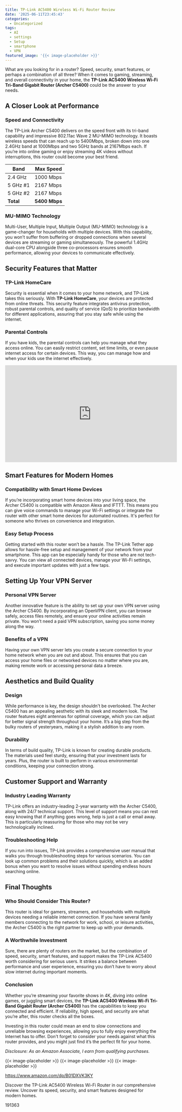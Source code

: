 ```yaml
---
title: TP-Link AC5400 Wireless Wi-Fi Router Review
date: '2025-06-11T23:45:43'
categories:
  - Uncategorized
tags:
  - AI
  - settings
  - Setup
  - smartphone
  - VPN
featured_image: '{{< image-placeholder >}}'
---
```


<p>What are you looking for in a router? Speed, security, smart features, or perhaps a combination of all three? When it comes to gaming, streaming, and overall connectivity in your home, the <strong>TP-Link AC5400 Wireless Wi-Fi Tri-Band Gigabit Router (Archer C5400)</strong> could be the answer to your needs.</p> <p><a rel="nofollow" target="_blank" title="TP-Link AC5400 Wireless Wi-Fi Tri-Band Gigabit Router (Archer C5400)" href="https://www.amazon.com/dp/B01DXVK3KY?tag=8118903-20" style='text-decoration: none; box-shadow: none;'></a></p> <p><a rel="nofollow" target="_blank" title="See the TP-Link AC5400 Wireless Wi-Fi Tri-Band Gigabit Router (Archer C5400) in detail." href="https://www.amazon.com/dp/B01DXVK3KY?tag=8118903-20" style='text-decoration: none; box-shadow: none;'></a></p> <h2>A Closer Look at Performance</h2> <h3>Speed and Connectivity</h3> <p>The TP-Link Archer C5400 delivers on the speed front with its tri-band capability and impressive 802.11ac Wave 2 MU-MIMO technology. It boasts wireless speeds that can reach up to 5400Mbps, broken down into one 2.4GHz band at 1000Mbps and two 5GHz bands at 2167Mbps each. If you’re into online gaming or enjoy streaming 4K videos without interruptions, this router could become your best friend.</p> <table> <thead> <tr> <th>Band</th> <th>Max Speed</th> </tr> </thead> <tbody> <tr> <td>2.4 GHz</td> <td>1000 Mbps</td> </tr> <tr> <td>5 GHz #1</td> <td>2167 Mbps</td> </tr> <tr> <td>5 GHz #2</td> <td>2167 Mbps</td> </tr> <tr> <td><strong>Total</strong></td> <td><strong>5400 Mbps</strong></td> </tr> </tbody> </table> <h3>MU-MIMO Technology</h3> <p>Multi-User, Multiple Input, Multiple Output (MU-MIMO) technology is a game-changer for households with multiple devices. With this capability, you won’t suffer from buffering or dropped connections when several devices are streaming or gaming simultaneously. The powerful 1.4GHz dual-core CPU alongside three co-processors ensures smooth performance, allowing your devices to communicate effectively.</p> <h2>Security Features that Matter</h2> <h3>TP-Link HomeCare</h3> <p>Security is essential when it comes to your home network, and TP-Link takes this seriously. With <strong>TP-Link HomeCare</strong>, your devices are protected from online threats. This security feature integrates antivirus protection, robust parental controls, and quality of service (QoS) to prioritize bandwidth for different applications, assuring that you stay safe while using the internet.</p> <h3>Parental Controls</h3> <p>If you have kids, the parental controls can help you manage what they access online. You can easily restrict content, set time limits, or even pause internet access for certain devices. This way, you can manage how and when your kids use the internet effectively.</p> <iframe width="560" height="315" src="https://www.youtube.com/embed/42zysSRLaiE" frameborder="0" allow="accelerometer; autoplay; encrypted-media; gyroscope; picture-in-picture" allowfullscreen></iframe> <br> <p><a rel="nofollow" target="_blank" title="Click to view the TP-Link AC5400 Wireless Wi-Fi Tri-Band Gigabit Router (Archer C5400)." href="https://www.amazon.com/dp/B01DXVK3KY?tag=8118903-20" style='text-decoration: none; box-shadow: none;'></a></p> </p><p></p><p></p><p></p><p></p><p></p><p><h2>Smart Features for Modern Homes</h2> <h3>Compatibility with Smart Home Devices</h3> <p>If you’re incorporating smart home devices into your living space, the Archer C5400 is compatible with Amazon Alexa and IFTTT. This means you can give voice commands to manage your Wi-Fi settings or integrate the router with other smart home devices for automated routines. It's perfect for someone who thrives on convenience and integration.</p> <h3>Easy Setup Process</h3> <p>Getting started with this router won’t be a hassle. The TP-Link Tether app allows for hassle-free setup and management of your network from your smartphone. This app can be especially handy for those who are not tech-savvy. You can view all connected devices, manage your Wi-Fi settings, and execute important updates with just a few taps.</p> <h2>Setting Up Your VPN Server</h2> <h3>Personal VPN Server</h3> <p>Another innovative feature is the ability to set up your own VPN server using the Archer C5400. By incorporating an OpenVPN client, you can browse safely, access files remotely, and ensure your online activities remain private. You won’t need a paid VPN subscription, saving you some money along the way.</p> <h3>Benefits of a VPN</h3> <p>Having your own VPN server lets you create a secure connection to your home network when you are out and about. This ensures that you can access your home files or networked devices no matter where you are, making remote work or accessing personal data a breeze.</p> <p><a rel="nofollow" target="_blank" title="TP-Link AC5400 Wireless Wi-Fi Tri-Band Gigabit Router (Archer C5400)" href="https://www.amazon.com/dp/B01DXVK3KY?tag=8118903-20" style='text-decoration: none; box-shadow: none;'></a></p> <h2>Aesthetics and Build Quality</h2> <h3>Design</h3> <p>While performance is key, the design shouldn't be overlooked. The Archer C5400 has an appealing aesthetic with its sleek and modern look. The router features eight antennas for optimal coverage, which you can adjust for better signal strength throughout your home. It’s a big step from the bulky routers of yesteryears, making it a stylish addition to any room.</p> <h3>Durability</h3> <p>In terms of build quality, TP-Link is known for creating durable products. The materials used feel sturdy, ensuring that your investment lasts for years. Plus, the router is built to perform in various environmental conditions, keeping your connection strong.</p> <h2>Customer Support and Warranty</h2> <h3>Industry Leading Warranty</h3> <p>TP-Link offers an industry-leading 2-year warranty with the Archer C5400, along with 24/7 technical support. This level of support means you can rest easy knowing that if anything goes wrong, help is just a call or email away. This is particularly reassuring for those who may not be very technologically inclined.</p> <h3>Troubleshooting Help</h3> <p>If you run into issues, TP-Link provides a comprehensive user manual that walks you through troubleshooting steps for various scenarios. You can look up common problems and their solutions quickly, which is an added bonus when you want to resolve issues without spending endless hours searching online.</p> <p><a rel="nofollow" target="_blank" title="TP-Link AC5400 Wireless Wi-Fi Tri-Band Gigabit Router (Archer C5400)" href="https://www.amazon.com/dp/B01DXVK3KY?tag=8118903-20" style='text-decoration: none; box-shadow: none;'></a></p> <h2>Final Thoughts</h2> <h3>Who Should Consider This Router?</h3> <p>This router is ideal for gamers, streamers, and households with multiple devices needing a reliable internet connection. If you have several family members connecting to the network for work, school, or leisure activities, the Archer C5400 is the right partner to keep up with your demands.</p> <h3>A Worthwhile Investment</h3> <p>Sure, there are plenty of routers on the market, but the combination of speed, security, smart features, and support makes the TP-Link AC5400 worth considering for serious users. It strikes a balance between performance and user experience, ensuring you don’t have to worry about slow internet during important moments.</p> <h3>Conclusion</h3> <p>Whether you’re streaming your favorite shows in 4K, diving into online games, or juggling smart devices, the <strong>TP-Link AC5400 Wireless Wi-Fi Tri-Band Gigabit Router (Archer C5400)</strong> has the capabilities to keep you connected and efficient. If reliability, high speed, and security are what you’re after, this router checks all the boxes.</p> <p>Investing in this router could mean an end to slow connections and unreliable browsing experiences, allowing you to fully enjoy everything the Internet has to offer. Don't forget to consider your needs against what this router provides, and you might just find it’s the perfect fit for your home.</p> <p><a rel="nofollow" target="_blank" title="Learn more about the TP-Link AC5400 Wireless Wi-Fi Tri-Band Gigabit Router (Archer C5400) here." href="https://www.amazon.com/dp/B01DXVK3KY?tag=8118903-20" style='text-decoration: none; box-shadow: none;'></a></p> <p><i>Disclosure: As an Amazon Associate, I earn from qualifying purchases.</i></p>
{{< image-placeholder >}}
{{< image-placeholder >}}
{{< image-placeholder >}}




https://www.amazon.com/dp/B01DXVK3KY

Discover the TP-Link AC5400 Wireless Wi-Fi Router in our comprehensive review. Uncover its speed, security, and smart features designed for modern homes.

191363
